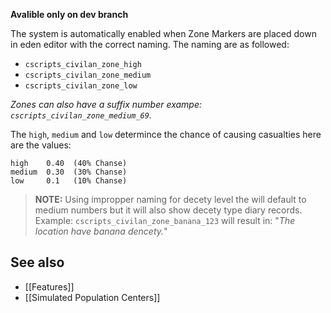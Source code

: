 **Avalible only on dev branch**

The system is automatically enabled when Zone Markers are placed down in eden editor with the correct naming. The naming are as followed:

* `cscripts_civilan_zone_high`
* `cscripts_civilan_zone_medium`
* `cscripts_civilan_zone_low`

_Zones can also have a suffix number exampe: `cscripts_civilan_zone_medium_69`._

The `high`, `medium` and `low` determince the chance of causing casualties here are the values:
```
high    0.40  (40% Chanse)
medium  0.30  (30% Chanse)
low     0.1   (10% Chanse)
```

> **NOTE:** Using impropper naming for decety level the will default to medium numbers but it will also show decety type diary records.
> Example: `cscripts_civilan_zone_banana_123` will result in: "_The location have banana dencety._"

## See also
* [[Features]]
* [[Simulated Population Centers]]